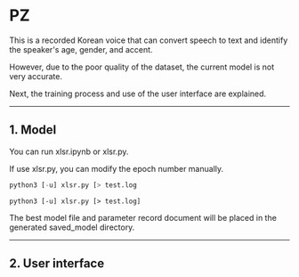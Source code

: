 # PZ
This is a recorded Korean voice that can convert speech to text and identify the speaker's age, gender, and accent.

However, due to the poor quality of the dataset, the current model is not very accurate.

Next, the training process and use of the user interface are explained.

---

## 1. Model

You can run xlsr.ipynb or xlsr.py.

If use xlsr.py, you can modify the epoch number manually.
```python
python3 [-u] xlsr.py [> test.log
```
 `python3 [-u] xlsr.py [> test.log]`

The best model file and parameter record document will be placed in the generated saved_model directory.

---

## 2. User interface
